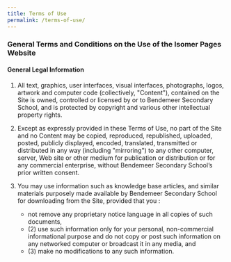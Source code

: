 ```yaml
---
title: Terms of Use
permalink: /terms-of-use/
---
```

### **General Terms and Conditions on the Use of the Isomer Pages Website**

#### **General Legal Information**

1. All text, graphics, user interfaces, visual interfaces, photographs, logos, artwork and computer code (collectively, "Content"), contained on the Site is owned, controlled or licensed by or to Bendemeer Secondary School, and is protected by copyright and various other intellectual property rights.  
  
2. Except as expressly provided in these Terms of Use, no part of the Site and no Content may be copied, reproduced, republished, uploaded, posted, publicly displayed, encoded, translated, transmitted or distributed in any way (including "mirroring") to any other computer, server, Web site or other medium for publication or distribution or for any commercial enterprise, without Bendemeer Secondary School’s prior written consent.  
  
3. You may use information such as knowledge base articles, and similar materials purposely made available by Bendemeer Secondary School for downloading from the Site, provided that you : 
	* not remove any proprietary notice language in all copies of such documents, 
	* (2) use such information only for your personal, non-commercial informational purpose and do not copy or post such information on any networked computer or broadcast it in any media, and
	* (3) make no modifications to any such information.